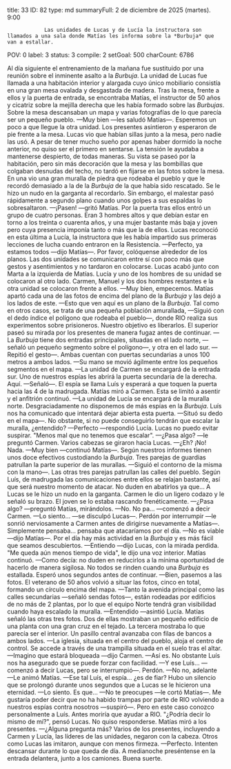 title:          33
ID:             82
type:           md
summaryFull:    2 de diciembre de 2025 (martes). 9:00
                
                Las unidades de Lucas y de Lucía la instructora son llamados a una sala donde Matías les informa sobre la *Burbuja* que van a estallar.
POV:            0
label:          3
status:         3
compile:        2
setGoal:        500
charCount:      6786


Al día siguiente el entrenamiento de la mañana fue sustituido por una reunión sobre el inminente asalto a la *Burbuja*.
La unidad de Lucas fue llamada a una habitación interior y alargada cuyo único mobiliario consistía en una gran mesa ovalada y desgastada de madera.
Tras la mesa, frente a ellos y la puerta de entrada, se encontraba Matías, el instructor de 50 años y cicatriz sobre la mejilla derecha que les había formado sobre las *Burbujas*. Sobre la mesa descansaban un mapa y varias fotografías de lo que parecía ser un pequeño pueblo.
—Muy bien —les saludó Matías—. Esperemos un poco a que llegue la otra unidad.
Los presentes asintieron y esperaron de pie frente a la mesa. Lucas vio que habían sillas junto a la mesa, pero nadie las usó. A pesar de tener mucho sueño por apenas haber dormido la noche anterior, no quiso ser el primero en sentarse.
La tensión le ayudaba a mantenerse despierto, de todas maneras.
Su vista se paseó por la habitación, pero sin más decoración que la mesa y las bombillas que colgaban desnudas del techo, no tardó en fijarse en las fotos sobre la mesa.
En una vio una  gran muralla de piedra que rodeaba el pueblo y que le recordó demasiado a la de la *Burbuja* de la que había sido rescatado.
Se le hizo un nudo en la garganta al recordarlo. Sin embargo, el  malestar pasó rápidamente a segundo plano cuando unos golpes a sus espaldas lo sobresaltaron.
—¡Pasen! —gritó Matías.
Por la puerta tras ellos entró un grupo de cuatro personas. Eran 3 hombres altos y que debían estar en torno a los treinta o cuarenta años, y una mujer bastante más baja y joven pero cuya presencia imponía tanto o más que la de ellos.
Lucas reconoció en esta última a Lucía, la instructora que les había impartido sus primeras lecciones de lucha cuando entraron en la Resistencia.
—Perfecto, ya estamos todos —dijo Matías—. Por favor, colóquense alrededor de los planos.
Las dos unidades se comunicaron entre sí con poco más que gestos y asentimientos y no tardaron en colocarse. Lucas acabó junto con Marta a la izquierda de Matías. Lucía y uno de los hombres de su unidad se colocaron al otro lado. Carmen, Manuel y los dos hombres restantes e la otra unidad se colocaron frente a ellos.
—Muy bien, empecemos.
Matías apartó cada una de las fotos de encima del plano de la *Burbuja* y las dejó a los lados de este.
—Esto que ven aquí es un plano de la *Burbuja*. Tal como en otros casos, se trata de una pequeña población amurallada, —Siguió con el dedo índice el polígono que rodeaba el pueblo—, donde RIO realiza sus experimentos sobre prisioneros. Nuestro objetivo es liberarlos.
El superior paseó su mirada por los presentes de manera fugaz antes de continuar.
—La *Burbuja* tiene dos entradas principales, situadas en el lado norte, —señaló un pequeño segmento sobre el polígono—, y otra en el lado sur. —Repitió el gesto—. Ambas cuentan con puertas secundarias a unos 100 metros a ambos lados. —Su mano se movió ágilmente entre los pequeños segmentos en el mapa.
—La unidad de Carmen se encargará de la entrada sur. Uno de nuestros espías les abrirá la puerta secundaria de la derecha. Aquí. —Señaló—. El espía se llama Luís y esperará a que toquen la puerta hacia las 4 de la madrugada.
Matías miró a Carmen. Esta se limitó a asentir y el anfitrión continuó.
—La unidad de Lucía se encargará de la muralla norte. Desgraciadamente no disponemos de más espías en la *Burbuja*. Luís nos ha comunicado que intentará dejar abierta esta puerta. —Situó su dedo en el mapa—. No obstante, si no puede conseguirlo tendrán que escalar la muralla, ¿entendido?
—Perfecto —respondió Lucía.
Lucas no puedo evitar suspirar.
"Menos mal que no tenemos que escalar".
—¿Pasa algo? —le preguntó Carmen.
Varios cabezas se giraron hacia Lucas.
—¿Eh? ¡No! Nada.
—Muy bien —continuó Matías—. Según nuestros informes tienen unos doce efectivos custodiando la *Burbuja*. Tres parejas de guardias patrullan la parte superior de las murallas. —Siguió el contorno de la misma con la mano—. Las otras tres parejas patrullan las calles del pueblo. Según Luís, de madrugada las comunicaciones entre ellos se relajan bastante, así que será nuestro momento de atacar. No duden en abatirlos ya que...
A Lucas se le hizo un nudo en la garganta. Carmen le dio un ligero codazo y le señaló su brazo. El joven se lo estaba rascando frenéticamente.
—¿Pasa algo? —preguntó Matías, mirándolos.
—No. No pa... —comenzó a decir Carmen.
—Lo siento... —se disculpó Lucas—. Perdón por interrumpir —le sonrió nerviosamente a Carmen antes de dirigirse nuevamente a Matías—. Simplemente pensaba... pensaba que atacaríamos por el día.
—No es viable —dijo Matías—. Por el día hay más actividad en la *Burbuja* y es más fácil que seamos descubiertos.
—Entiendo —dijo Lucas, con la mirada perdida.
"Me queda aún menos tiempo de vida", le dijo una voz interior.
Matías continuó.
—Como decía: no duden en reducirlos a la mínima oportunidad de hacerlo de manera sigilosa. No todos se rinden cuando una *Burbuja* es estallada.
Esperó unos segundos antes de continuar.
—Bien, pasemos a las fotos.
El veterano de 50 años volvió a situar las fotos, cinco en total, formando un círculo encima del mapa.
—Tanto la avenida principal como las calles secundarias —señaló sendas fotos—, están rodeadas por edificios de no más de 2 plantas, por lo que el equipo Norte tendrá gran visibilidad cuando haya escalado la muralla.
—Entendido —asintió Lucía.
Matías señaló las otras tres fotos. Dos de ellas mostraban un pequeño edificio de una planta con una gran cruz en el tejado. La tercera mostraba lo que parecía ser el interior. Un pasillo central avanzaba con filas de bancos a ambos lados.
—La iglesia, situada en el centro del pueblo, aloja el centro de control. Se accede a través de una trampilla situada en el suelo tras el altar.
—Imagino que estará bloqueada —dijo Carmen.
—Así es. No obstante Luís nos ha asegurado que se puede forzar con facilidad.
—Y ese Luís... —comenzó a decir Lucas, pero se interrumpió—. Perdón.
—No no, adelante —Le animó Matías.
—Ese tal Luís, el espía... ¿es de fiar?
Hubo un silencio que se prolongó durante unos segundos que a Lucas se le hicieron una eternidad.
—Lo siento. Es que...
—No te preocupes —le cortó Matías—. Me gustaría poder decir que no ha habido trampas por parte de RIO volviendo a nuestros espías contra nosotros —suspiró—. Pero en este caso conozco personalmente a Luís. Antes moriría que ayudar a RIO.
"¿Podría decir lo mismo de mí?", pensó Lucas. No quiso responderse.
Matías miró a los presentes.
—¿Alguna pregunta más?
Varios de los presentes, incluyendo a Carmen y Lucía, las líderes de las unidades, negaron con la cabeza. Otros como Lucas las imitaron, aunque con menos firmeza.
—Perfecto. Intenten descansar durante lo que queda de día. A medianoche preséntense en la entrada delantera, junto a los camiones. Buena suerte.